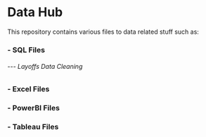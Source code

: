 # Data Hub

This repository contains various files to data related stuff such as:
### - SQL Files
###### --- Layoffs Data Cleaning
### - Excel Files
### - PowerBI Files
### - Tableau Files
